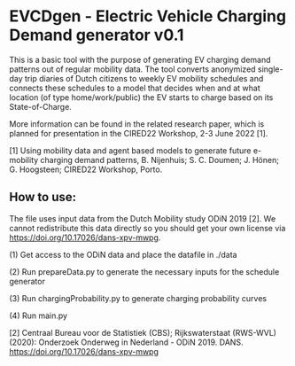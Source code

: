 # EVCDgen - Electric Vehicle Charging Demand generator v0.1
This is a basic tool with the purpose of generating EV charging demand patterns out of regular mobility data. The tool converts anonymized single-day trip diaries of Dutch citizens to weekly EV mobility schedules and connects these schedules to a model that decides when and at what location (of type home/work/public) the EV starts to charge based on its State-of-Charge.

More information can be found in the related research paper, which is planned for presentation in the CIRED22 Workshop, 2-3 June 2022 [1].

[1] Using mobility data and agent based models to generate future e-mobility charging demand patterns, B. Nijenhuis; S. C. Doumen; J. Hönen; G. Hoogsteen; CIRED22 Workshop, Porto.


## How to use:
The file uses input data from the Dutch Mobility study ODiN 2019 [2]. We cannot redistribute this data directly so you should get your own license via https://doi.org/10.17026/dans-xpv-mwpg.

(1) Get access to the ODiN data and place the datafile in ./data

(2) Run prepareData.py to generate the necessary inputs for the schedule generator

(3) Run chargingProbability.py to generate charging probability curves

(4) Run main.py

[2] Centraal Bureau voor de Statistiek (CBS); Rijkswaterstaat (RWS-WVL) (2020): Onderzoek Onderweg in Nederland - ODiN 2019. DANS. https://doi.org/10.17026/dans-xpv-mwpg
